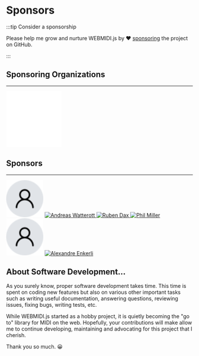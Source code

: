 # Sponsors

:::tip Consider a sponsorship

Please help me grow and nurture WEBMIDI.js by ❤️ [sponsoring](https://github.com/sponsors/djipco) 
the project on GitHub.

:::

## Sponsoring Organizations
---

<a href="https://www.cegepmontpetit.ca/">
  <img class="logo-cem" src="/img/sponsors/edouard-montpetit-logo.svg" width="150" height="150" /> 
</a>

## Sponsors
---

<!-- SPONSOR START -->

<img class="user-icon" src="/img/sponsors/user.png" alt="Anonymous" width="100" height="100" />

<a href="https://github.com/awatterott" title="Andreas Watterott">
	<img class="user-icon" src="https://avatars.githubusercontent.com/u/1488433?u=2a498d433dd252a2959c2c846a212624098a03d9&v=4" alt="Andreas Watterott" width="100" height="100" />
</a>

<a href="https://github.com/rubendax" title="Ruben Dax">
	<img class="user-icon" src="https://avatars.githubusercontent.com/u/3331057?u=53969596e19481f2c0e49aa7933bc47ccf4f7ce3&v=4" alt="Ruben Dax" width="100" height="100" />
</a>

<a href="https://github.com/philmillman" title="Phil Miller">
	<img class="user-icon" src="https://avatars.githubusercontent.com/u/3722211?v=4" alt="Phil Miller" width="100" height="100" />
</a>

<img class="user-icon" src="/img/sponsors/user.png" alt="Anonymous" width="100" height="100" />

<a href="https://github.com/Enkerli" title="Alexandre Enkerli">
	<img class="user-icon" src="https://avatars.githubusercontent.com/u/327544?v=4" alt="Alexandre Enkerli" width="100" height="100" />
</a>

<!-- SPONSOR END -->

## About Software Development...

As you surely know, proper software development takes time. This time is spent on coding new
features but also on various other important tasks such as writing useful documentation, answering
questions, reviewing issues, fixing bugs, writing tests, etc.

While WEBMIDI.js started as a hobby project, it is quietly becoming the "go to" library for MIDI on
the web. Hopefully, your contributions will make allow me to continue developing, maintaining and
advocating for this project that I cherish.

Thank you so much. 😀
